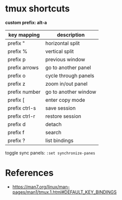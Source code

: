 # tmux shortcuts

**custom prefix: alt-a**

|key mapping|description|
|-----------|-----------|
|prefix "   |horizontal split|
|prefix %   |vertical split  |
|prefix p   |previous window |
|prefix arrows|go to another panel |
|prefix o     |cycle through panels|
|prefix z     |zoom in/out panel   |
|prefix number|go to another window|
|prefix [     |enter copy mode     |
|prefix ctrl-s|save session   |
|prefix ctrl-r|restore session|
|prefix d |detach |
|prefix f |search |
|prefix ? |list bindings |

toggle sync panels: `:set synchronize-panes`

# References
* https://man7.org/linux/man-pages/man1/tmux.1.html#DEFAULT_KEY_BINDINGS
